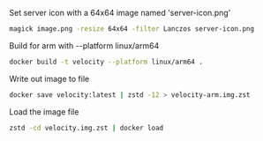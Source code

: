 
Set server icon with a 64x64 image named 'server-icon.png'
```sh
magick image.png -resize 64x64 -filter Lanczos server-icon.png
```

Build for arm with --platform linux/arm64
```sh
docker build -t velocity --platform linux/arm64 .
```

Write out image to file
```sh
docker save velocity:latest | zstd -12 > velocity-arm.img.zst
```

Load the image file
```sh
zstd -cd velocity.img.zst | docker load
```
